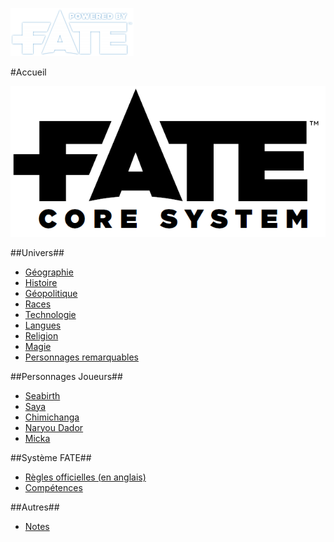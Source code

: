 [![Logo Fate Accueil](/ressources/img/power_fate.png)](/index.html)

#Accueil

![Logo Fate](ressources/img/fate_logo.png)

##Univers##
* [Géographie](univ/geographie.html)
* [Histoire](univ/histoire.html)
* [Géopolitique](univ/geopolitique.html)
* [Races](univ/races.html)
* [Technologie](univ/technologie.html)
* [Langues](univ/langues.html)
* [Religion](univ/religion.html)
* [Magie](univ/magie.html)
* [Personnages remarquables](univ/perso_remarq.html)

##Personnages Joueurs##
* [Seabirth](pc/seabirth.html)
* [Saya](pc/saya.html)
* [Chimichanga](pc/chimichanga.html)
* [Naryou Dador](pc/naryou_dador.html)
* [Micka](pc/micka.html)

##Système FATE##
* [Règles officielles (en anglais)](ressources/docs/Fate_Core_Electronic.pdf)
* [Compétences](fate/skills.html)

##Autres##
* [Notes](notes.html)